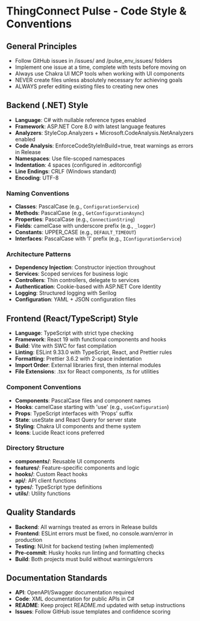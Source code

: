 # ThingConnect Pulse - Code Style & Conventions

## General Principles
- Follow GitHub issues in /issues/ and /pulse_env_issues/ folders
- Implement one issue at a time, complete with tests before moving on
- Always use Chakra UI MCP tools when working with UI components
- NEVER create files unless absolutely necessary for achieving goals
- ALWAYS prefer editing existing files to creating new ones

## Backend (.NET) Style
- **Language**: C# with nullable reference types enabled
- **Framework**: ASP.NET Core 8.0 with latest language features
- **Analyzers**: StyleCop.Analyzers + Microsoft.CodeAnalysis.NetAnalyzers enabled
- **Code Analysis**: EnforceCodeStyleInBuild=true, treat warnings as errors in Release
- **Namespaces**: Use file-scoped namespaces
- **Indentation**: 4 spaces (configured in .editorconfig)
- **Line Endings**: CRLF (Windows standard)
- **Encoding**: UTF-8

### Naming Conventions
- **Classes**: PascalCase (e.g., `ConfigurationService`)
- **Methods**: PascalCase (e.g., `GetConfigurationAsync`)
- **Properties**: PascalCase (e.g., `ConnectionString`)
- **Fields**: camelCase with underscore prefix (e.g., `_logger`)
- **Constants**: UPPER_CASE (e.g., `DEFAULT_TIMEOUT`)
- **Interfaces**: PascalCase with 'I' prefix (e.g., `IConfigurationService`)

### Architecture Patterns
- **Dependency Injection**: Constructor injection throughout
- **Services**: Scoped services for business logic
- **Controllers**: Thin controllers, delegate to services
- **Authentication**: Cookie-based with ASP.NET Core Identity
- **Logging**: Structured logging with Serilog
- **Configuration**: YAML + JSON configuration files

## Frontend (React/TypeScript) Style
- **Language**: TypeScript with strict type checking
- **Framework**: React 19 with functional components and hooks
- **Build**: Vite with SWC for fast compilation
- **Linting**: ESLint 9.33.0 with TypeScript, React, and Prettier rules
- **Formatting**: Prettier 3.6.2 with 2-space indentation
- **Import Order**: External libraries first, then internal modules
- **File Extensions**: .tsx for React components, .ts for utilities

### Component Conventions
- **Components**: PascalCase files and component names
- **Hooks**: camelCase starting with 'use' (e.g., `useConfiguration`)
- **Props**: TypeScript interfaces with 'Props' suffix
- **State**: useState and React Query for server state
- **Styling**: Chakra UI components and theme system
- **Icons**: Lucide React icons preferred

### Directory Structure
- **components/**: Reusable UI components
- **features/**: Feature-specific components and logic
- **hooks/**: Custom React hooks
- **api/**: API client functions
- **types/**: TypeScript type definitions
- **utils/**: Utility functions

## Quality Standards
- **Backend**: All warnings treated as errors in Release builds
- **Frontend**: ESLint errors must be fixed, no console.warn/error in production
- **Testing**: NUnit for backend testing (when implemented)
- **Pre-commit**: Husky hooks run linting and formatting checks
- **Build**: Both projects must build without warnings/errors

## Documentation Standards
- **API**: OpenAPI/Swagger documentation required
- **Code**: XML documentation for public APIs in C#
- **README**: Keep project README.md updated with setup instructions
- **Issues**: Follow GitHub issue templates and confidence scoring